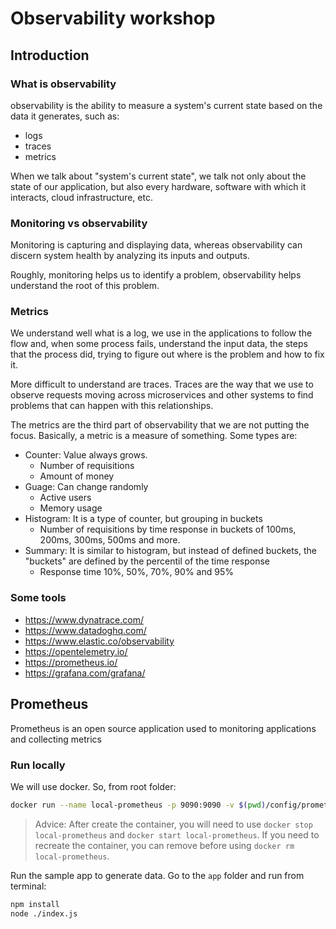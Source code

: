 # Observability workshop

## Introduction

### What is observability

observability is the ability to measure a system's current state based on the data it generates, such as:
- logs
- traces
- metrics

When we talk about "system's current state", we talk not only about the state of our application, but also every hardware, software with which it interacts, cloud infrastructure, etc.

### Monitoring vs observability
Monitoring is capturing and displaying data, whereas observability can discern system health by analyzing its inputs and outputs.

Roughly, monitoring helps us to identify a problem, observability helps understand the root of this problem.

### Metrics
We understand well what is a log, we use in the applications to follow the flow and, when some process fails, understand the input data, the steps that the process did, trying to figure out where is the problem and how to fix it.

More difficult to understand are traces. Traces are the way that we use to observe requests moving across microservices and other systems to find problems that can happen with this relationships.

The metrics are the third part of observability that we are not putting the focus. Basically, a metric is a measure of something. 
Some types are:
- Counter: Value always grows. 
    - Number of requisitions
    - Amount of money
- Guage: Can change randomly
    - Active users
    - Memory usage
- Histogram: It is a type of counter, but grouping in buckets
    - Number of requisitions by time response in buckets of 100ms, 200ms, 300ms, 500ms and more.
- Summary: It is similar to histogram, but instead of defined buckets, the "buckets" are defined by the percentil of the time response
    - Response time 10%, 50%, 70%, 90% and 95%

 

### Some tools
- https://www.dynatrace.com/
- https://www.datadoghq.com/
- https://www.elastic.co/observability
- https://opentelemetry.io/
- https://prometheus.io/
- https://grafana.com/grafana/

## Prometheus

Prometheus is an open source application used to monitoring applications and collecting metrics

### Run locally

We will use docker. So, from root folder:
```bash
docker run --name local-prometheus -p 9090:9090 -v $(pwd)/config/prometheus:/etc/prometheus  -d prom/prometheus 
```

> Advice: After create the container, you will need to use `docker stop local-prometheus` and `docker start local-prometheus`. If you need to recreate the container, you can remove before using `docker rm local-prometheus`.

Run the sample app to generate data. Go to the `app` folder and run from terminal:

```bash
npm install
node ./index.js
```